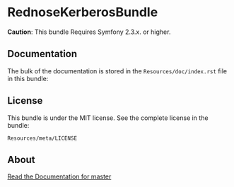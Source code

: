 RednoseKerberosBundle
=====================

**Caution**: This bundle Requires Symfony 2.3.x. or higher.

## Documentation

The bulk of the documentation is stored in the `Resources/doc/index.rst` file in this bundle:

License
-------

This bundle is under the MIT license. See the complete license in the bundle:

    Resources/meta/LICENSE

About
-----

[Read the Documentation for master](http://gitlab.rednose.nl/rednose/rednosekerberosbundle/blob/master/Resources/doc/index.rst)
